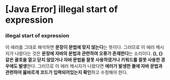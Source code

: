 # [Java Error] illegal start of expression

### **illegal start of expression**
이 에러를 그대로 해석하면 **문장이 문법에 맞지 않는다**는 뜻이다. 그러므로 이 에러 메시지가 나왔다는 것은 **문장에 자바의 문법과 관련하여 오류가 존재한다**는 소리이다. **(), {} 같은 괄호을 열고 닫지 않았거나 자바 문법을 잘못 사용하였거나 키워드를 잘못 사용한 경우에도 발생**한다. 그러므로 이 에러 메시지가 나왔다면 **에러가 발생한 줄에 자바 문법과 관련하여 옳바르게 코드가 입력되어있는지 확인**하고 수정해야 한다.